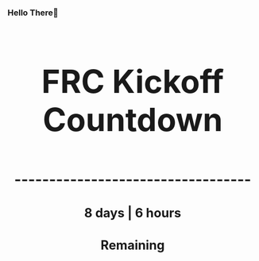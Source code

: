 ### Hello There👋

<!---START-TIMER--->
<h3 align='center' style='font-size: 64px;'>FRC Kickoff Countdown</h3>
<h3 align='center' style='font-size: 30px;'>----------------------------------</h3>
<h3 align='center' style='font-size: 25px;'>8 days | 6 hours</h3>
<h3 align='center' style='font-size: 25px;'>Remaining</h3>
<!---END-TIMER--->
